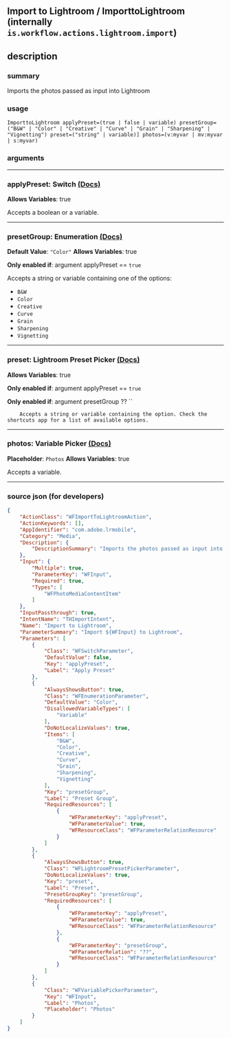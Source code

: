 
## Import to Lightroom / ImporttoLightroom (internally `is.workflow.actions.lightroom.import`)


## description

### summary

Imports the photos passed as input into Lightroom


### usage
```
ImporttoLightroom applyPreset=(true | false | variable) presetGroup=("B&W" | "Color" | "Creative" | "Curve" | "Grain" | "Sharpening" | "Vignetting") preset=("string" | variable)] photos=(v:myvar | mv:myvar | s:myvar)
```

### arguments

---

### applyPreset: Switch [(Docs)](https://pfgithub.github.io/shortcutslang/gettingstarted#switch-or-expanding-or-boolean-fields)
**Allows Variables**: true



Accepts a boolean
or a variable.

---

### presetGroup: Enumeration [(Docs)](https://pfgithub.github.io/shortcutslang/gettingstarted#enum-select-field)
**Default Value**: `"Color"`
**Allows Variables**: true

**Only enabled if**: argument applyPreset == `true`

Accepts a string 
or variable
containing one of the options:

- `B&W`
- `Color`
- `Creative`
- `Curve`
- `Grain`
- `Sharpening`
- `Vignetting`

---

### preset: Lightroom Preset Picker [(Docs)](https://pfgithub.github.io/shortcutslang/gettingstarted#other-fields)
**Allows Variables**: true

**Only enabled if**: argument applyPreset == `true`

**Only enabled if**: argument presetGroup ?? ``

		Accepts a string or variable containing the option. Check the shortcuts app for a list of available options. 

---

### photos: Variable Picker [(Docs)](https://pfgithub.github.io/shortcutslang/gettingstarted#variable-picker-fields)
**Placeholder**: ```
		Photos
		```
**Allows Variables**: true



Accepts a variable.

---

### source json (for developers)

```json
{
	"ActionClass": "WFImportToLightroomAction",
	"ActionKeywords": [],
	"AppIdentifier": "com.adobe.lrmobile",
	"Category": "Media",
	"Description": {
		"DescriptionSummary": "Imports the photos passed as input into Lightroom"
	},
	"Input": {
		"Multiple": true,
		"ParameterKey": "WFInput",
		"Required": true,
		"Types": [
			"WFPhotoMediaContentItem"
		]
	},
	"InputPassthrough": true,
	"IntentName": "THImportIntent",
	"Name": "Import to Lightroom",
	"ParameterSummary": "Import ${WFInput} to Lightroom",
	"Parameters": [
		{
			"Class": "WFSwitchParameter",
			"DefaultValue": false,
			"Key": "applyPreset",
			"Label": "Apply Preset"
		},
		{
			"AlwaysShowsButton": true,
			"Class": "WFEnumerationParameter",
			"DefaultValue": "Color",
			"DisallowedVariableTypes": [
				"Variable"
			],
			"DoNotLocalizeValues": true,
			"Items": [
				"B&W",
				"Color",
				"Creative",
				"Curve",
				"Grain",
				"Sharpening",
				"Vignetting"
			],
			"Key": "presetGroup",
			"Label": "Preset Group",
			"RequiredResources": [
				{
					"WFParameterKey": "applyPreset",
					"WFParameterValue": true,
					"WFResourceClass": "WFParameterRelationResource"
				}
			]
		},
		{
			"AlwaysShowsButton": true,
			"Class": "WFLightroomPresetPickerParameter",
			"DoNotLocalizeValues": true,
			"Key": "preset",
			"Label": "Preset",
			"PresetGroupKey": "presetGroup",
			"RequiredResources": [
				{
					"WFParameterKey": "applyPreset",
					"WFParameterValue": true,
					"WFResourceClass": "WFParameterRelationResource"
				},
				{
					"WFParameterKey": "presetGroup",
					"WFParameterRelation": "??",
					"WFResourceClass": "WFParameterRelationResource"
				}
			]
		},
		{
			"Class": "WFVariablePickerParameter",
			"Key": "WFInput",
			"Label": "Photos",
			"Placeholder": "Photos"
		}
	]
}
```
